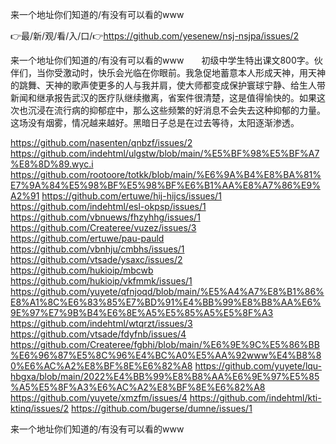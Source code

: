 来一个地址你们知道的/有没有可以看的www

👉最/新/观/看/入/口/👉https://github.com/yesenew/nsj-nsjpa/issues/2

来一个地址你们知道的/有没有可以看的www　　初级中学生特出课文800字。伙伴们，当你受激动时，快乐会光临在你眼前。我急促地蓄意本人形成天神，用天神的跳舞、天神的歌声使更多的人与我并肩，使大师都变成保护寰球宁静、给生人带
新闻和继承报告武汉的医疗队继续撤离，省案件很清楚，这是值得愉快的。如果这次也沉浸在流行病的抑郁症中，那么这些频繁的好消息不会失去这种抑郁的力量。这场没有烟雾，情况越来越好。黑暗日子总是在过去等待，太阳逐渐渗透。


https://github.com/nasenten/qnbzf/issues/2
https://github.com/indehtml/ulgstw/blob/main/%E5%BF%98%E5%BF%A7%E8%8D%89.wyc.i
https://github.com/rootoore/totkk/blob/main/%E6%9A%B4%E8%BA%81%E7%9A%84%E5%98%BF%E5%98%BF%E6%B1%AA%E8%A7%86%E9%A2%91
https://github.com/ertuwe/hij-hijcs/issues/1
https://github.com/indehtml/esl-okpsp/issues/1
https://github.com/vbnuews/fhzyhhg/issues/1
https://github.com/Createree/vuzez/issues/3
https://github.com/ertuwe/pau-pauld
https://github.com/vbnhju/cmbhs/issues/1
https://github.com/vtsade/ysaxc/issues/2
https://github.com/hukioip/mbcwb
https://github.com/hukioip/vkfmmk/issues/1
https://github.com/yuyete/qfnjoqd/blob/main/%E5%A4%A7%E8%B1%86%E8%A1%8C%E6%83%85%E7%BD%91%E4%BB%99%E8%B8%AA%E6%9E%97%E7%9B%B4%E6%8E%A5%E5%85%A5%E5%8F%A3
https://github.com/indehtml/wtqrzt/issues/3
https://github.com/vtsade/fdyfnb/issues/4
https://github.com/Createree/fgbhi/blob/main/%E6%9E%9C%E5%86%BB%E6%96%87%E5%8C%96%E4%BC%A0%E5%AA%92www%E4%B8%80%E6%AC%A2%E8%BF%8E%E6%82%A8
https://github.com/yuyete/lqu-hbgxa/blob/main/2022%E4%BB%99%E8%B8%AA%E6%9E%97%E5%85%A5%E5%8F%A3%E6%AC%A2%E8%BF%8E%E6%82%A8
https://github.com/yuyete/xmzfm/issues/4
https://github.com/indehtml/kti-ktinq/issues/2
https://github.com/bugerse/dumne/issues/1

来一个地址你们知道的/有没有可以看的www
